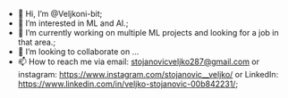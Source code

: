 - 👋 Hi, I’m @Veljkoni-bit;
- 👀 I’m interested in ML and AI.;
- 🌱 I’m currently working on multiple ML projects and looking for a job in that area.;
- 💞️ I’m looking to collaborate on ...
- 📫 How to reach me via email: stojanovicveljko287@gmail.com or instagram: https://www.instagram.com/stojanovic__veljko/ or LinkedIn: https://www.linkedin.com/in/veljko-stojanovic-00b842231/;

<!---
Veljkoni-bit/Veljkoni-bit is a ✨ special ✨ repository because its `README.md` (this file) appears on your GitHub profile.
You can click the Preview link to take a look at your changes.
--->
